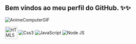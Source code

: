 ## Bem vindos ao meu perfil do GitHub. ✨✨
 
![AnimeComputerGIF](https://github.com/user-attachments/assets/b2e279e1-9ff4-4888-818b-a800215101fc)

<div style="display: inline_block">
 <img align="center" alt="HTML5" src="https://cdn.jsdelivr.net/gh/devicons/devicon@latest/icons/html5/html5-original.svg" width="40" />
 <img align="center" alt="Css3" src="https://cdn.jsdelivr.net/gh/devicons/devicon@latest/icons/css3/css3-original.svg" />
<img align="center" alt="JavaScript" src="https://cdn.jsdelivr.net/gh/devicons/devicon@latest/icons/javascript/javascript-original.svg" />
 <img align="center" alt="Node JS" src="https://cdn.jsdelivr.net/gh/devicons/devicon@latest/icons/nodejs/nodejs-original.svg" />
</div>
          


